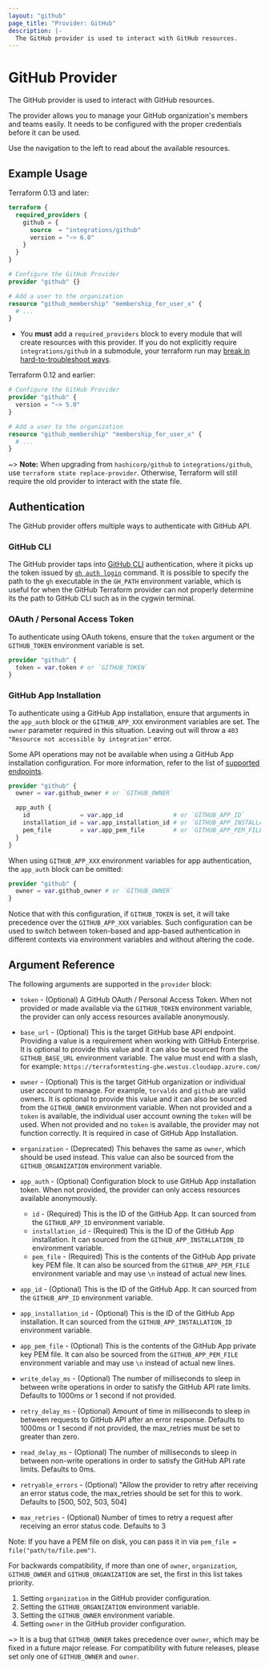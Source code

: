 ```yaml
---
layout: "github"
page_title: "Provider: GitHub"
description: |-
  The GitHub provider is used to interact with GitHub resources.
---
```


# GitHub Provider

The GitHub provider is used to interact with GitHub resources.

The provider allows you to manage your GitHub organization's members and teams easily.
It needs to be configured with the proper credentials before it can be used.

Use the navigation to the left to read about the available resources.

## Example Usage

Terraform 0.13 and later:

```terraform
terraform {
  required_providers {
    github = {
      source  = "integrations/github"
      version = "~> 6.0"
    }
  }
}

# Configure the GitHub Provider
provider "github" {}

# Add a user to the organization
resource "github_membership" "membership_for_user_x" {
  # ...
}
```

- You **must** add a `required_providers` block to every module that will create resources with this provider. If you do not explicitly require `integrations/github` in a submodule, your terraform run may [break in hard-to-troubleshoot ways](https://github.com/integrations/terraform-provider-github/issues/876#issuecomment-1303790559).

Terraform 0.12 and earlier:

```terraform
# Configure the GitHub Provider
provider "github" {
  version = "~> 5.0"
}

# Add a user to the organization
resource "github_membership" "membership_for_user_x" {
  # ...
}
```
~> **Note:** When upgrading from `hashicorp/github` to `integrations/github`, use `terraform state replace-provider`. Otherwise, Terraform will still require the old provider to interact with the state file.

## Authentication

The GitHub provider offers multiple ways to authenticate with GitHub API.

### GitHub CLI

The GitHub provider taps into [GitHub CLI](https://cli.github.com/) authentication, where it picks up the token issued by [`gh auth login`](https://cli.github.com/manual/gh_auth_login) command. It is possible to specify the path to the `gh` executable in the `GH_PATH` environment variable, which is useful for when the GitHub Terraform provider can not properly determine its the path to GitHub CLI such as in the cygwin terminal.

### OAuth / Personal Access Token

To authenticate using OAuth tokens, ensure that the `token` argument or the `GITHUB_TOKEN` environment variable is set.

```terraform
provider "github" {
  token = var.token # or `GITHUB_TOKEN`
}
```

### GitHub App Installation

To authenticate using a GitHub App installation, ensure that arguments in the `app_auth` block or the `GITHUB_APP_XXX` environment variables are set.
The `owner` parameter required in this situation. Leaving out will throw a `403 "Resource not accessible by integration"` error.

Some API operations may not be available when using a GitHub App installation configuration. For more information, refer to the list of [supported endpoints](https://docs.github.com/en/rest/overview/endpoints-available-for-github-apps).

```terraform
provider "github" {
  owner = var.github_owner # or `GITHUB_OWNER`

  app_auth {
    id              = var.app_id              # or `GITHUB_APP_ID`
    installation_id = var.app_installation_id # or `GITHUB_APP_INSTALLATION_ID`
    pem_file        = var.app_pem_file        # or `GITHUB_APP_PEM_FILE`
  }
}
```

When using `GITHUB_APP_XXX` environment variables for app authentication, the `app_auth` block can be omitted:

```terraform
provider "github" {
  owner = var.github_owner # or `GITHUB_OWNER`
}
```

Notice that with this configuration, if `GITHUB_TOKEN` is set, it will take precedence over the `GITHUB_APP_XXX` variables. Such configuration can be used to switch between token-based and app-based authentication in different contexts via environment variables and without altering the code.

## Argument Reference

The following arguments are supported in the `provider` block:

* `token` - (Optional) A GitHub OAuth / Personal Access Token. When not provided or made available via the `GITHUB_TOKEN` environment variable, the provider can only access resources available anonymously.

* `base_url` - (Optional) This is the target GitHub base API endpoint. Providing a value is a requirement when working with GitHub Enterprise. It is optional to provide this value and it can also be sourced from the `GITHUB_BASE_URL` environment variable. The value must end with a slash, for example: `https://terraformtesting-ghe.westus.cloudapp.azure.com/`

* `owner` - (Optional) This is the target GitHub organization or individual user account to manage. For example, `torvalds` and `github` are valid owners. It is optional to provide this value and it can also be sourced from the `GITHUB_OWNER` environment variable. When not provided and a `token` is available, the individual user account owning the `token` will be used. When not provided and no `token` is available, the provider may not function correctly. It is required in case of GitHub App Installation.

* `organization` - (Deprecated) This behaves the same as `owner`, which should be used instead. This value can also be sourced from the `GITHUB_ORGANIZATION` environment variable.

* `app_auth` - (Optional) Configuration block to use GitHub App installation token. When not provided, the provider can only access resources available anonymously.
  * `id` - (Required) This is the ID of the GitHub App. It can sourced from the `GITHUB_APP_ID` environment variable.
  * `installation_id` - (Required) This is the ID of the GitHub App installation. It can sourced from the `GITHUB_APP_INSTALLATION_ID` environment variable.
  * `pem_file` - (Required) This is the contents of the GitHub App private key PEM file. It can also be sourced from the `GITHUB_APP_PEM_FILE` environment variable and may use `\n` instead of actual new lines.

* `app_id` - (Optional) This is the ID of the GitHub App. It can sourced from the `GITHUB_APP_ID` environment variable.
* `app_installation_id` - (Optional) This is the ID of the GitHub App installation. It can sourced from the `GITHUB_APP_INSTALLATION_ID` environment variable.
* `app_pem_file` - (Optional) This is the contents of the GitHub App private key PEM file. It can also be sourced from the `GITHUB_APP_PEM_FILE` environment variable and may use `\n` instead of actual new lines.

* `write_delay_ms` - (Optional) The number of milliseconds to sleep in between write operations in order to satisfy the GitHub API rate limits. Defaults to 1000ms or 1 second if not provided.

* `retry_delay_ms` - (Optional) Amount of time in milliseconds to sleep in between requests to GitHub API after an error response. Defaults to 1000ms or 1 second if not provided, the max_retries must be set to greater than zero.

* `read_delay_ms` - (Optional) The number of milliseconds to sleep in between non-write operations in order to satisfy the GitHub API rate limits. Defaults to 0ms.

* `retryable_errors` - (Optional) "Allow the provider to retry after receiving an error status code, the max_retries should be set for this to work. Defaults to [500, 502, 503, 504]

* `max_retries` - (Optional) Number of times to retry a request after receiving an error status code. Defaults to 3

Note: If you have a PEM file on disk, you can pass it in via `pem_file = file("path/to/file.pem")`.

For backwards compatibility, if more than one of `owner`, `organization`,
`GITHUB_OWNER` and `GITHUB_ORGANIZATION` are set, the first in this
list takes priority.

1. Setting `organization` in the GitHub provider configuration.
2. Setting the `GITHUB_ORGANIZATION` environment variable.
3. Setting the `GITHUB_OWNER` environment variable.
4. Setting `owner` in the GitHub provider configuration.

~> It is a bug that `GITHUB_OWNER` takes precedence over `owner`, which may
be fixed in a future major release. For compatibility with future releases,
please set only one of `GITHUB_OWNER` and `owner`.
